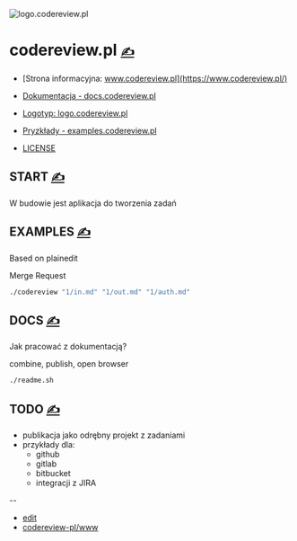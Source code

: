 
![logo.codereview.pl](https://logo.codereview.pl/1/cover.png)

# codereview.pl [<span style='font-size:20px;'>&#x270D;</span>](https://github.com/codereview-pl/www/edit/main/MENU.md) 

+ [Strona informacyjna: www.codereview.pl](https://www.codereview.pl/)
+ [Dokumentacja - docs.codereview.pl](https://docs.codereview.pl/)
+ [Logotyp: logo.codereview.pl](https://logo.codereview.pl/)
+ [Pryzkłady - examples.codereview.pl](http://examples.codereview.pl)

+ [LICENSE](LICENSE)



## START [<span style='font-size:20px;'>&#x270D;</span>](https://github.com/codereview-pl/www/edit/main/START.md)

W budowie jest aplikacja do tworzenia zadań




## EXAMPLES [<span style='font-size:20px;'>&#x270D;</span>](https://github.com/codereview-pl/www/edit/main/EXAMPLES.md)
Based on plainedit

Merge Request

```bash
./codereview "1/in.md" "1/out.md" "1/auth.md"
```



## DOCS [<span style='font-size:20px;'>&#x270D;</span>](https://github.com/codereview-pl/www/edit/main/DOCS.md)

Jak pracować z dokumentacją?


combine, publish, open browser

```bash
./readme.sh
```




## TODO [<span style='font-size:20px;'>&#x270D;</span>](https://github.com/codereview-pl/www/edit/main/TODO.md)

+ publikacja jako odrębny projekt z zadaniami
+ przykłady dla:
  + github
  + gitlab
  + bitbucket
  + integracji z JIRA



--
+ [edit](https://github.com/codereview-pl/www/edit/main/README.md)
+ [codereview-pl/www](https://github.com/codereview-pl/www/edit/main/README.md)

